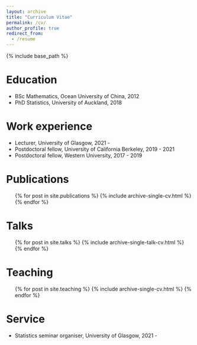 ```yaml
---
layout: archive
title: "Curriculum Vitae"
permalink: /cv/
author_profile: true
redirect_from:
  - /resume
---
```


{% include base_path %}

Education
======
* BSc Mathematics, Ocean University of China, 2012
* PhD Statistics, University of Auckland, 2018

Work experience
======
* Lecturer, University of Glasgow, 2021 - 
* Postdoctoral fellow, University of California Berkeley, 2019 - 2021
* Postdoctoral fellow, Western University, 2017 - 2019

Publications
======
  <ul>{% for post in site.publications %}
    {% include archive-single-cv.html %}
  {% endfor %}</ul>
  
Talks
======
  <ul>{% for post in site.talks %}
    {% include archive-single-talk-cv.html %}
  {% endfor %}</ul>
  
Teaching
======
  <ul>{% for post in site.teaching %}
    {% include archive-single-cv.html %}
  {% endfor %}</ul>
  
Service
======
* Statistics seminar organiser, University of Glasgow, 2021 - 
